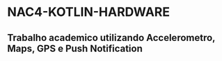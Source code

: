 # NAC4-KOTLIN-HARDWARE
## Trabalho academico utilizando Accelerometro, Maps, GPS e Push Notification
